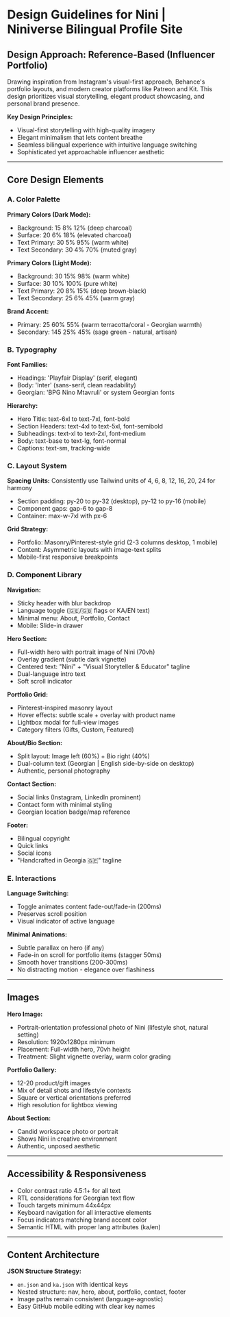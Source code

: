 # Design Guidelines for Nini | Niniverse Bilingual Profile Site

## Design Approach: Reference-Based (Influencer Portfolio)

Drawing inspiration from Instagram's visual-first approach, Behance's portfolio layouts, and modern creator platforms like Patreon and Kit. This design prioritizes visual storytelling, elegant product showcasing, and personal brand presence.

**Key Design Principles:**
- Visual-first storytelling with high-quality imagery
- Elegant minimalism that lets content breathe
- Seamless bilingual experience with intuitive language switching
- Sophisticated yet approachable influencer aesthetic

---

## Core Design Elements

### A. Color Palette

**Primary Colors (Dark Mode):**
- Background: 15 8% 12% (deep charcoal)
- Surface: 20 6% 18% (elevated charcoal)
- Text Primary: 30 5% 95% (warm white)
- Text Secondary: 30 4% 70% (muted gray)

**Primary Colors (Light Mode):**
- Background: 30 15% 98% (warm white)
- Surface: 30 10% 100% (pure white)
- Text Primary: 20 8% 15% (deep brown-black)
- Text Secondary: 25 6% 45% (warm gray)

**Brand Accent:**
- Primary: 25 60% 55% (warm terracotta/coral - Georgian warmth)
- Secondary: 145 25% 45% (sage green - natural, artisan)

### B. Typography

**Font Families:**
- Headings: 'Playfair Display' (serif, elegant)
- Body: 'Inter' (sans-serif, clean readability)
- Georgian: 'BPG Nino Mtavruli' or system Georgian fonts

**Hierarchy:**
- Hero Title: text-6xl to text-7xl, font-bold
- Section Headers: text-4xl to text-5xl, font-semibold
- Subheadings: text-xl to text-2xl, font-medium
- Body: text-base to text-lg, font-normal
- Captions: text-sm, tracking-wide

### C. Layout System

**Spacing Units:** Consistently use Tailwind units of 4, 6, 8, 12, 16, 20, 24 for harmony
- Section padding: py-20 to py-32 (desktop), py-12 to py-16 (mobile)
- Component gaps: gap-6 to gap-8
- Container: max-w-7xl with px-6

**Grid Strategy:**
- Portfolio: Masonry/Pinterest-style grid (2-3 columns desktop, 1 mobile)
- Content: Asymmetric layouts with image-text splits
- Mobile-first responsive breakpoints

### D. Component Library

**Navigation:**
- Sticky header with blur backdrop
- Language toggle (🇬🇪/🇬🇧 flags or KA/EN text)
- Minimal menu: About, Portfolio, Contact
- Mobile: Slide-in drawer

**Hero Section:**
- Full-width hero with portrait image of Nini (70vh)
- Overlay gradient (subtle dark vignette)
- Centered text: "Nini" + "Visual Storyteller & Educator" tagline
- Dual-language intro text
- Soft scroll indicator

**Portfolio Grid:**
- Pinterest-inspired masonry layout
- Hover effects: subtle scale + overlay with product name
- Lightbox modal for full-view images
- Category filters (Gifts, Custom, Featured)

**About/Bio Section:**
- Split layout: Image left (60%) + Bio right (40%)
- Dual-column text (Georgian | English side-by-side on desktop)
- Authentic, personal photography

**Contact Section:**
- Social links (Instagram, LinkedIn prominent)
- Contact form with minimal styling
- Georgian location badge/map reference

**Footer:**
- Bilingual copyright
- Quick links
- Social icons
- "Handcrafted in Georgia 🇬🇪" tagline

### E. Interactions

**Language Switching:**
- Toggle animates content fade-out/fade-in (200ms)
- Preserves scroll position
- Visual indicator of active language

**Minimal Animations:**
- Subtle parallax on hero (if any)
- Fade-in on scroll for portfolio items (stagger 50ms)
- Smooth hover transitions (200-300ms)
- No distracting motion - elegance over flashiness

---

## Images

**Hero Image:**
- Portrait-orientation professional photo of Nini (lifestyle shot, natural setting)
- Resolution: 1920x1280px minimum
- Placement: Full-width hero, 70vh height
- Treatment: Slight vignette overlay, warm color grading

**Portfolio Gallery:**
- 12-20 product/gift images
- Mix of detail shots and lifestyle contexts
- Square or vertical orientations preferred
- High resolution for lightbox viewing

**About Section:**
- Candid workspace photo or portrait
- Shows Nini in creative environment
- Authentic, unposed aesthetic

---

## Accessibility & Responsiveness

- Color contrast ratio 4.5:1+ for all text
- RTL considerations for Georgian text flow
- Touch targets minimum 44x44px
- Keyboard navigation for all interactive elements
- Focus indicators matching brand accent color
- Semantic HTML with proper lang attributes (ka/en)

---

## Content Architecture

**JSON Structure Strategy:**
- `en.json` and `ka.json` with identical keys
- Nested structure: nav, hero, about, portfolio, contact, footer
- Image paths remain consistent (language-agnostic)
- Easy GitHub mobile editing with clear key names